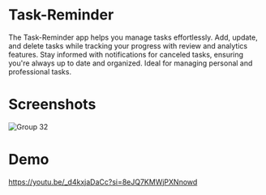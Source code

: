 # Task-Reminder
The Task-Reminder app helps you manage tasks effortlessly. Add, update, and delete tasks while tracking your progress with review and analytics features. Stay informed with notifications for canceled tasks, ensuring you're always up to date and organized. Ideal for managing personal and professional tasks.

# Screenshots
![Group 32](https://github.com/user-attachments/assets/44e73b32-b601-4a7a-9a8b-370a450a03b9)

# Demo
https://youtu.be/_d4kxjaDaCc?si=8eJQ7KMWjPXNnowd
